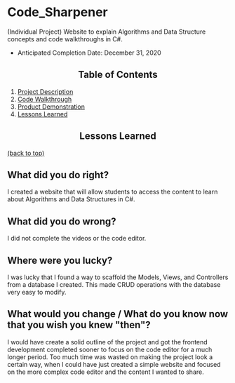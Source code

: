 # Code_Sharpener
(Individual Project) Website to explain Algorithms and Data Structure concepts and code walkthroughs in C#.
* Anticipated Completion Date: December 31, 2020
  
## <div align="center">Table of Contents</div>
  
1) [Project Description](https://github.com/richminlee/Code_Sharpener/blob/master/README.md)
2) [Code Walkthrough](https://github.com/richminlee/Code_Sharpener/tree/master/CodeSharpener)
3) [Product Demonstration](https://github.com/richminlee/Code_Sharpener/tree/master/CodeSharpener)
4) [Lessons Learned](#lessons-learned)

## <div align="center">Lessons Learned</div>
[(back to top)](#table-of-contents)

## What did you do right?    
I created a website that will allow students to access the content to learn about Algorithms and Data Structures in C#.    
## What did you do wrong?    
I did not complete the videos or the code editor.    
## Where were you lucky?    
I was lucky that I found a way to scaffold the Models, Views, and Controllers from a database I created. This made CRUD operations with the database very easy to modify.    
## What would you change / What do you know now that you wish you knew "then"?  
I would have create a solid outline of the project and got the frontend development completed sooner to focus on the code editor for a much longer period. Too much time was wasted on making the project look a certain way, when I could have just created a simple website and focused on the more complex code editor and the content I wanted to share.

